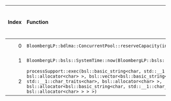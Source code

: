 |   Index | Function                                                                                                                                                                                                                                                                                     |   Difference in number of lines |   Function size difference in bytes | Disassembly                                                             |   Number of lines in `assume` build |   Number of bytes in `assume` build |   Number of lines in `none` build |   Number of bytes in `none` build |
|--------:|:---------------------------------------------------------------------------------------------------------------------------------------------------------------------------------------------------------------------------------------------------------------------------------------------|--------------------------------:|------------------------------------:|:------------------------------------------------------------------------|------------------------------------:|------------------------------------:|----------------------------------:|----------------------------------:|
|       0 | `BloombergLP::bdlma::ConcurrentPool::reserveCapacity(int)`                                                                                                                                                                                                                                   |                              -1 |                                   0 | [Assumed](0.assume.s.txt), [Ignored](0.none.s.txt), [Diff](0.diff.html) |                                 256 |                             4336176 |                               256 |                           4336496 |
|       1 | `BloombergLP::bsls::SystemTime::now(BloombergLP::bsls::SystemClockType::Enum)`                                                                                                                                                                                                               |                             -11 |                                 -16 | [Assumed](1.assume.s.txt), [Ignored](1.none.s.txt), [Diff](1.diff.html) |                                  16 |                             4319600 |                                32 |                           4319840 |
|       2 | `processSupport::exec(bsl::basic_string<char, std::__1::char_traits<char>, bsl::allocator<char> >, bsl::vector<bsl::basic_string<char, std::__1::char_traits<char>, bsl::allocator<char> >, bsl::allocator<bsl::basic_string<char, std::__1::char_traits<char>, bsl::allocator<char> > > >)` |                             -13 |                                 -48 | [Assumed](2.assume.s.txt), [Ignored](2.none.s.txt), [Diff](2.diff.html) |                                 256 |                             4224144 |                               304 |                           4224144 |